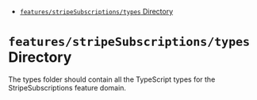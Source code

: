 <!-- START doctoc generated TOC please keep comment here to allow auto update -->
<!-- DON'T EDIT THIS SECTION, INSTEAD RE-RUN doctoc TO UPDATE -->

- [`features/stripeSubscriptions/types` Directory](#featuresstripesubscriptionstypes-directory)

<!-- END doctoc generated TOC please keep comment here to allow auto update -->

# `features/stripeSubscriptions/types` Directory

The types folder should contain all the TypeScript types for the StripeSubscriptions feature domain.
